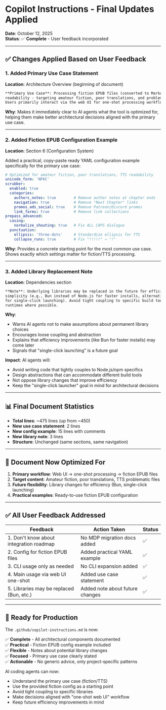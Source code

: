 # Copilot Instructions - Final Updates Applied

**Date**: October 12, 2025  
**Status**: ✅ **Complete** - User feedback incorporated

---

## ✅ Changes Applied Based on User Feedback

### 1. **Added Primary Use Case Statement**
**Location**: Architecture Overview (beginning of document)

```markdown
**Primary Use Case**: Processing fiction EPUB files (converted to Markdown) for TTS 
readability - targeting amateur fiction, poor translations, and problematic formatting. 
Users primarily interact via the web UI for one-shot processing workflows.
```

**Why**: Makes it immediately clear to AI agents what the tool is optimized for, helping them make better architectural decisions aligned with the primary use case.

---

### 2. **Added Fiction EPUB Configuration Example**
**Location**: Section 6 (Configuration System)

Added a practical, copy-paste ready YAML configuration example specifically for the primary use case:

```yaml
# Optimized for amateur fiction, poor translations, TTS readability
unicode_form: 'NFKC'
scrubber:
  enabled: true
  categories:
    authors_notes: true        # Remove author notes at chapter ends
    navigation: true           # Remove "Next Chapter" links
    promos_ads_social: true    # Remove Patreon/Discord promos
    link_farms: true           # Remove link collections
prepass_advanced:
  casing:
    normalize_shouting: true   # Fix ALL CAPS dialogue
  punctuation:
    ellipsis: 'three-dots'     # Standardize ellipsis for TTS
    collapse_runs: true        # Fix "!!!!!" → "!"
```

**Why**: Provides a concrete starting point for the most common use case. Shows exactly which settings matter for fiction/TTS processing.

---

### 3. **Added Library Replacement Note**
**Location**: Dependencies section

```markdown
**Note**: Underlying libraries may be replaced in the future for efficiency or 
simplicity (e.g., Bun instead of Node.js for faster installs, alternative bundlers 
for single-click launching). Avoid tight coupling to specific build tools or 
runtimes where possible.
```

**Why**: 
- Warns AI agents not to make assumptions about permanent library choices
- Encourages loose coupling and abstraction
- Explains that efficiency improvements (like Bun for faster installs) may come later
- Signals that "single-click launching" is a future goal

**Impact**: AI agents will:
- Avoid writing code that tightly couples to Node.js/npm specifics
- Design abstractions that can accommodate different build tools
- Not oppose library changes that improve efficiency
- Keep the "single-click launcher" goal in mind for architectural decisions

---

## 📊 Final Document Statistics

- **Total lines**: ~475 lines (up from ~450)
- **New use case statement**: 2 lines
- **New config example**: 15 lines with comments
- **New library note**: 3 lines
- **Structure**: Unchanged (same sections, same navigation)

---

## 🎯 Document Now Optimized For

1. **Primary workflow**: Web UI → one-shot processing → fiction EPUB files
2. **Target content**: Amateur fiction, poor translations, TTS problematic files
3. **Future flexibility**: Library changes for efficiency (Bun, single-click launching)
4. **Practical examples**: Ready-to-use fiction EPUB configuration

---

## ✅ All User Feedback Addressed

| Feedback | Action Taken | Status |
|----------|-------------|--------|
| 1. Don't know about integration roadmap | No MDP migration docs added | ✅ |
| 2. Config for fiction EPUB files | Added practical YAML example | ✅ |
| 3. CLI usage only as needed | No CLI expansion added | ✅ |
| 4. Main usage via web UI one-shot | Added use case statement | ✅ |
| 5. Libraries may be replaced (Bun, etc.) | Added note about future changes | ✅ |

---

## 🚀 Ready for Production

The `.github/copilot-instructions.md` is now:

✅ **Complete** - All architectural components documented  
✅ **Practical** - Fiction EPUB config example included  
✅ **Flexible** - Notes about potential library changes  
✅ **Focused** - Primary use case clearly stated  
✅ **Actionable** - No generic advice, only project-specific patterns

AI coding agents can now:
- Understand the primary use case (fiction/TTS)
- Use the provided fiction config as a starting point
- Avoid tight coupling to specific libraries
- Make decisions aligned with "one-shot web UI" workflow
- Keep future efficiency improvements in mind
